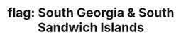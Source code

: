 ---
layout: smileys&emotion
title: "flag: South Georgia & South Sandwich Islands"
emoji: flag_south_georgia_and_south_sandwich_islands
permalink: 🇬🇸.html
image: assets/img/3moji/flag_south_georgia_and_south_sandwich_islands.png
---